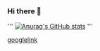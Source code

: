 ### Hi there 👋

'''
[![Anurag's GitHub stats](https://github-readme-stats.vercel.app/api?username=Lee-Minhoon&count_private=true&show_icons=true&theme=radical)](https://github.com/anuraghazra/github-readme-stats)
'''

[googlelink](https://google.com)

<!--
**Lee-Minhoon/Lee-Minhoon** is a ✨ _special_ ✨ repository because its `README.md` (this file) appears on your GitHub profile.

Here are some ideas to get you started:

- 🔭 I’m currently working on ...
- 🌱 I’m currently learning ...
- 👯 I’m looking to collaborate on ...
- 🤔 I’m looking for help with ...
- 💬 Ask me about ...
- 📫 How to reach me: ...
- 😄 Pronouns: ...
- ⚡ Fun fact: ...
-->
